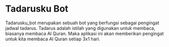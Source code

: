 # Tadarusku Bot

Tadarusku_bot merupakan sebuah bot yang berfungsi sebagai pengingat jadwal tadarus. Tadarus adalah istilah yang digunakan untuk membaca, biasanya membaca Al Quran. Maka aplikasi ini akan memberikan pengingat untuk kita membaca Al Quran setiap 3x1 hari.